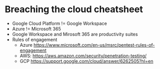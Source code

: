# Breaching the cloud cheatsheet

- Google Cloud Platform != Google Workspace
- Azure != Microsoft 365
- Google Workspace and Mirosoft 365 are productivity suites
- Rules of engagement 
  - Azure https://www.microsoft.com/en-us/msrc/pentest-rules-of-engagement
  - AWS: https://aws.amazon.com/security/penetration-testing/
  - GCP  https://support.google.com/cloud/answer/6262505?hl=en
